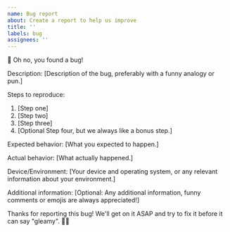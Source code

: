 ```yaml
---
name: Bug report
about: Create a report to help us improve
title: ''
labels: bug
assignees: ''
---
```


🐞 Oh no, you found a bug!

Description:
[Description of the bug, preferably with a funny analogy or pun.]

Steps to reproduce:

1. [Step one]
2. [Step two]
3. [Step three]
4. [Optional Step four, but we always like a bonus step.]

Expected behavior:
[What you expected to happen.]

Actual behavior:
[What actually happened.]

Device/Environment:
[Your device and operating system, or any relevant information about your environment.]

Additional information:
[Optional: Any additional information, funny comments or emojis are always appreciated!]

Thanks for reporting this bug! We'll get on it ASAP and try to fix it before it can say "gleamy". 💫🦄
